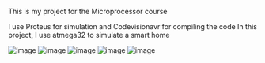 This is my project for the Microprocessor course

I use Proteus for simulation and Codevisionavr for compiling the code
In this project, I use atmega32 to simulate a smart home

![image](https://github.com/alirezaazizkhani/Microprocessor/assets/93712152/c83d69ff-df24-47a2-9e9e-6883f38cd73d)
![image](https://github.com/alirezaazizkhani/Microprocessor/assets/93712152/1f1a2b74-83d7-48a2-9da2-b42bae4a0389)
![image](https://github.com/alirezaazizkhani/Microprocessor/assets/93712152/65667967-a861-41e6-a358-9b3f4b9e1e8f)
![image](https://github.com/alirezaazizkhani/Microprocessor/assets/93712152/ee4c3eda-a15e-4cc9-80b7-543502bdf045)
![image](https://github.com/alirezaazizkhani/Microprocessor/assets/93712152/40a5c1b7-ddca-4b26-89ce-e0f9875e54b8)

